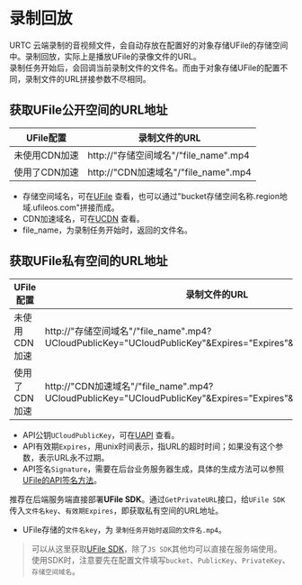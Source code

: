 # 录制回放
URTC 云端录制的音视频文件，会自动存放在配置好的对象存储UFile的存储空间中。录制回放，实际上是播放UFile的录像文件的URL。    
录制任务开始后，会回调当前录制文件的文件名。而由于对象存储UFile的配置不同，录制文件的URL拼接参数不尽相同。


## 获取UFile公开空间的URL地址
| UFile配置 | 录制文件的URL |
|-|-|
|未使用CDN加速| http://"存储空间域名"/"file_name".mp4 |
|使用了CDN加速| http://"CDN加速域名"/"file_name".mp4 |

 - 存储空间域名，可在[UFile](https://console.ucloud.cn/ufile/ufile) 查看，也可以通过"bucket存储空间名称.region地域.ufileos.com"拼接而成。
 - CDN加速域名，可在[UCDN](https://console.ucloud.cn/ucdn/ucdndomainmanage) 查看。
 - file_name，为录制任务开始时，返回的文件名。

## 获取UFile私有空间的URL地址
| UFile配置 | 录制文件的URL |
|-|-|
|未使用CDN加速| http://"存储空间域名"/"file_name".mp4?UCloudPublicKey="UCloudPublicKey"&Expires="Expires"&Signature="Signature" |
|使用了CDN加速| http://"CDN加速域名"/"file_name".mp4?UCloudPublicKey="UCloudPublicKey"&Expires="Expires"&Signature="Signature"  |

 - API公钥`UCloudPublicKey`，可在[UAPI](https://console.ucloud.cn/uapi/apikey) 查看。
 - API有效期`Expires`，用unix时间表示，指URL的超时时间；如果没有这个参数，表示URL永不过期。
 - API签名`Signature`，需要在后台业务服务器生成，具体的生成方法可以参照[UFile的API签名方法](ufile/api/authorization)。

推荐在后端服务端直接部署**UFile SDK**。通过`GetPrivateURL`接口，给`UFile SDK`传入`文件名key`、`有效期Expires`，即获取私有空间的URL地址。
 - UFile存储的`文件名key`，为 `录制任务开始时返回的文件名.mp4`。
    
> 可以从这里获取[UFile SDK](ufile/tools/sdk)，除了`JS SDK`其他均可以直接在服务端使用。    
> 使用SDK时，注意要先在配置文件填写`bucket`、`PublicKey`、`PrivateKey`、`存储空间域名`。    

 
 
